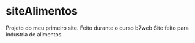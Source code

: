 # siteAlimentos
Projeto do meu primeiro site. Feito durante o curso b7web
Site feito para industria de alimentos
